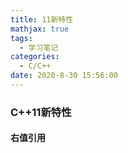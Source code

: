 ```yaml
---
title: 11新特性
mathjax: true
tags:
  - 学习笔记
categories:
  - C/C++
date: 2020-8-30 15:56:00
---
```

### C++11新特性
#### 右值引用